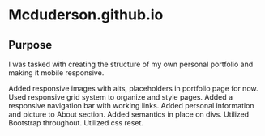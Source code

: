 # Mcduderson.github.io

## Purpose
I was tasked with creating the structure of my own personal portfolio and making it mobile responsive.

Added responsive images with alts, placeholders in portfolio page for now.
Used responsive grid system to organize and style pages.
Added a responsive navigation bar with working links.
Added personal information and picture to About section.
Added semantics in place on divs.
Utilized Bootstrap throughout.
Utilized css reset.
